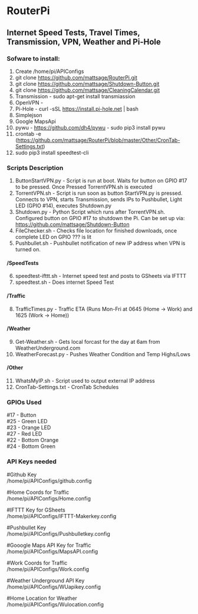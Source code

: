 # RouterPi
## Internet Speed Tests, Travel Times, Transmission, VPN, Weather and Pi-Hole  

### Sofware to install:  
1. Create /home/pi/APIConfigs
2. git clone https://github.com/mattsage/RouterPi.git  
3. git clone https://github.com/mattsage/Shutdown-Button.git
4. git clone https://github.com/mattsage/CleaningCalendar.git
4. Transmission - sudo apt-get install transmiassion  
5. OpenVPN -   
6. Pi-Hole - curl -sSL https://install.pi-hole.net | bash  
7. Simplejson
8. Google MapsApi
9. pywu - https://github.com/dh4/pywu - sudo pip3 install pywu
10. crontab -e (https://github.com/mattsage/RouterPi/blob/master/Other/CronTab-Settings.txt)
11. sudo pip3 install speedtest-cli


### Scripts Description  
1. ButtonStartVPN.py	- Script is run at boot. Waits for button on GPIO #17 to be pressed. Once Pressed TorrentVPN.sh is executed  
2. TorrentVPN.sh - Script is run soon as button StartVPN.py is pressed. Connects to VPN, starts Transmission, sends IPs to Pushbullet, Light LED (GPIO #14), executes Shutdown.py  
3. Shutdown.py	- Python Script which runs after TorrentVPN.sh. Configured button on GPIO #17 to shutdown the Pi. Can be set up via: https://github.com/mattsage/Shutdown-Button  
4. FileChecker.sh - Checks file location for finished downloads, once complete LED on GPIO ??? is lit  
5. Pushbullet.sh - Pushbullet notification of new IP address when VPN is turned on.   

####        /SpeedTests
6. speedtest-ifttt.sh - Internet speed test and posts to GSheets via IFTTT
7. speedtest.sh - Does internet Speed Test

####        /Traffic
8. TrafficTimes.py - Traffic ETA (Runs Mon-Fri at 0645 (Home -> Work) and 1625 (Work -> Home))

####        /Weather
9. Get-Weather.sh - Gets local forcast for the day at 6am from WeatherUnderground.com
10. WeatherForecast.py - Pushes Weather Condition and Temp Highs/Lows

####        /Other
11. WhatsMyIP.sh - Script used to output external IP address
12. CronTab-Settings.txt - CronTab Schedules

### GPIOs Used  
 #17 - Button  
 #25 - Green LED  
 #23 - Orange LED  
 #27 - Red LED  
 #22 - Bottom Orange  
 #24 - Bottom Green  
 
### API Keys needed
#Github Key  
/home/pi/APIConfigs/github.config  

#Home Coords for Traffic  
/home/pi/APIConfigs/Home.config  

#IFTTT Key for GSheets  
/home/pi/APIConfigs/IFTTT-Makerkey.config  

#Pushbullet Key  
/home/pi/APIConfigs/Pushbulletkey.config  

#Gooogle Maps API Key for Traffic  
/home/pi/APIConfigs/MapsAPI.config  

#Work Coords for Traffic  
/home/pi/APIConfigs/Work.config  

#Weather Underground API Key  
/home/pi/APIConfigs/WUapikey.config  

#Home Location for Weather  
/home/pi/APIConfigs/Wulocation.config  
